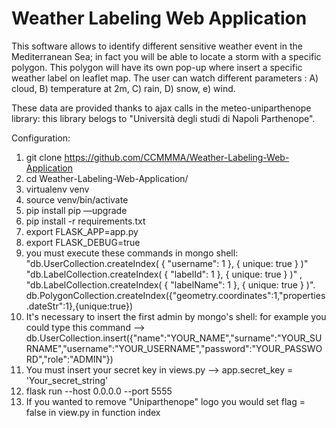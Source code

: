 # Weather Labeling Web Application

This software allows to identify different sensitive weather event in the Mediterranean Sea; in fact you will be able to locate a storm with a specific polygon. This polygon will have its own pop-up where insert a specific weather label on leaflet map. 
The user can watch different parameters :
A) cloud,
B) temperature at 2m,
C) rain,
D) snow,
e) wind.

These data are provided thanks to ajax calls in the meteo-uniparthenope library: this library belogs to "Università degli studi di Napoli Parthenope".

Configuration:

1. git clone https://github.com/CCMMMA/Weather-Labeling-Web-Application
2. cd Weather-Labeling-Web-Application/
3. virtualenv venv
4. source venv/bin/activate
5. pip install pip —upgrade
6. pip install -r requirements.txt
7. export FLASK_APP=app.py
8. export FLASK_DEBUG=true
11. you must execute these commands in mongo shell:
"db.UserCollection.createIndex( { "username": 1 }, { unique: true } )"
"db.LabelCollection.createIndex( { "labelId": 1 }, { unique: true } )" ,
"db.LabelCollection.createIndex( { "labelName": 1 }, { unique: true } )".
db.PolygonCollection.createIndex({"geometry.coordinates":1,"properties.dateStr":1},{unique:true})
10. It's necessary to insert the first admin by mongo's shell:
for example you could type this command --> db.UserCollection.insert({"name":"YOUR_NAME","surname":"YOUR_SURNAME","username":"YOUR_USERNAME","password":"YOUR_PASSWORD","role":"ADMIN"})
12. You must insert your secret key in views.py --> app.secret_key = 'Your_secret_string' 
13. flask run --host 0.0.0.0  --port 5555
14. If you wanted to remove "Uniparthenope" logo you would set flag = false in view.py in function index
